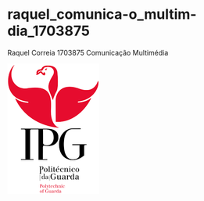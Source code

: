 # raquel_comunica-o_multim-dia_1703875
Raquel Correia 1703875
Comunicação Multimédia

![alt text](./imagens/ipglogo.png)


